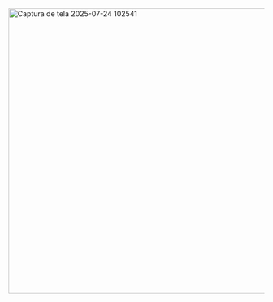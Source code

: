 <img width="1611" height="562" alt="Captura de tela 2025-07-24 102541" src="https://github.com/user-attachments/assets/28209073-d5b2-4d57-83d0-b40aa93b6069" />
